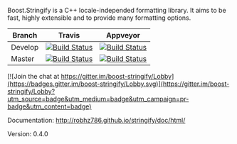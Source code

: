 Boost.Stringify is a C++ locale-independed formatting library. It aims to be fast, highly extensible and to provide many formatting options.

Branch   | Travis | Appveyor
---------|--------|---------
Develop  | [![Build Status](https://travis-ci.org/robhz786/stringify.svg?branch=develop)](https://travis-ci.org/robhz786/stringify) | [![Build Status](https://ci.appveyor.com/api/projects/status/github/robhz786/stringify?branch=develop&svg=true)](https://ci.appveyor.com/project/robhz786/stringify)
Master   | [![Build Status](https://travis-ci.org/robhz786/stringify.svg?branch=master)](https://travis-ci.org/robhz786/stringify) | [![Build Status](https://ci.appveyor.com/api/projects/status/github/robhz786/stringify?branch=master&svg=true)](https://ci.appveyor.com/project/robhz786/stringify)

[![Join the chat at https://gitter.im/boost-stringify/Lobby](https://badges.gitter.im/boost-stringify/Lobby.svg)](https://gitter.im/boost-stringify/Lobby?utm_source=badge&utm_medium=badge&utm_campaign=pr-badge&utm_content=badge)

Documentation: http://robhz786.github.io/stringify/doc/html/

Version: 0.4.0
